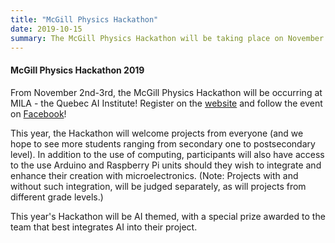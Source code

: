 ```yaml
---
title: "McGill Physics Hackathon"
date: 2019-10-15
summary: The McGill Physics Hackathon will be taking place on November 2nd and 3rd! Register now for your place!
---
```


#### McGill Physics Hackathon 2019

From November 2nd-3rd, the McGill Physics Hackathon will be occurring at MILA - the Quebec AI Institute! Register on the [website](http://www.physics.mcgill.ca/hackathon/) and follow the event on [Facebook](https://www.facebook.com/McGillPhysicsHackathon/)!

This year, the Hackathon will welcome projects from everyone (and we hope to see more students ranging from secondary one to postsecondary level). In addition to the use of computing, participants will also have access to the use Arduino and Raspberry Pi units should they wish to integrate and enhance their creation with microelectronics. (Note: Projects with and without such integration, will be judged separately, as will projects from different grade levels.)

This year's Hackathon will be AI themed, with a special prize awarded to the team that best integrates AI into their project.